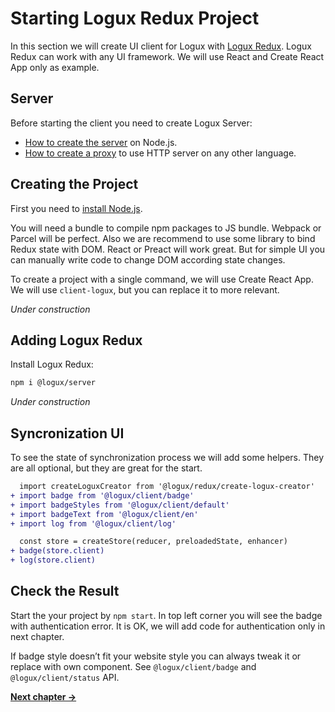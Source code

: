 # Starting Logux Redux Project

In this section we will create UI client for Logux with [Logux Redux].
Logux Redux can work with any UI framework. We will use React
and Create React App only as example.

[Logux Redux]: https://github.com/logux/redux


## Server

Before starting the client you need to create Logux Server:

* [How to create the server] on Node.js.
* [How to create a proxy] to use HTTP server on any other language.

[How to create the server]: ./1-creating-server.md
[How to create a proxy]: ./2-creating-proxy.md


## Creating the Project

First you need to [install Node.js].

You will need a bundle to compile npm packages to JS bundle. Webpack or Parcel
will be perfect. Also we are recommend to use some library to bind Redux state
with DOM. React or Preact will work great. But for simple UI you can manually
write code to change DOM according state changes.

To create a project with a single command, we will use Create React App.
We will use `client-logux`, but you can replace it to more relevant.

*Under construction*

[install Node.js]: https://nodejs.org/en/download/package-manager/


## Adding Logux Redux

Install Logux Redux:

```sh
npm i @logux/server
```

*Under construction*


## Syncronization UI

To see the state of synchronization process we will add some helpers.
They are all optional, but they are great for the start.

```diff
  import createLoguxCreator from '@logux/redux/create-logux-creator'
+ import badge from '@logux/client/badge'
+ import badgeStyles from '@logux/client/default'
+ import badgeText from '@logux/client/en'
+ import log from '@logux/client/log'
```

```diff
  const store = createStore(reducer, preloadedState, enhancer)
+ badge(store.client)
+ log(store.client)
```


## Check the Result

Start the your project by `npm start`. In top left corner you will see the badge
with authentication error. It is OK, we will add code for authentication
only in next chapter.

If badge style doesn’t fit your website style you can always tweak it
or replace with own component. See `@logux/client/badge`
and `@logux/client/status` API.

**[Next chapter →](./5-authentication.md)**
